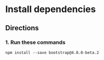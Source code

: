 # Install dependencies

## Directions

### 1. Run these commands
```
npm install --save bootstrap@4.0.0-beta.2
```